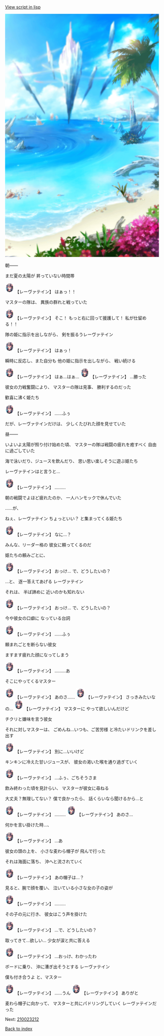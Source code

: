 [View script in lisp](../scripts/210023211.txt)

![sea_beach_day.png](../images/backgrounds/sea_beach_day.png)

朝――

まだ夏の太陽が
昇っていない時間帯

<img src="../images/units/2100231.png" alt="2100231.png" height="34"/>
【レーヴァテイン】
はぁっ！！

マスターの隊は、
異族の群れと戦っていた

<img src="../images/units/2100231.png" alt="2100231.png" height="34"/>
【レーヴァテイン】
そこ！
もっと右に回って援護して！
私が仕留める！！

隊の姫に指示を出しながら、
剣を振るうレーヴァテイン

<img src="../images/units/2100231.png" alt="2100231.png" height="34"/>
【レーヴァテイン】
はぁっ！

瞬時に反応し、また自分も
他の姫に指示を出しながら、
戦い続ける

<img src="../images/units/2100231.png" alt="2100231.png" height="34"/>
【レーヴァテイン】
はぁ…はぁ…

<img src="../images/units/2100231.png" alt="2100231.png" height="34"/>
【レーヴァテイン】
…勝った

彼女の力戦奮闘により、
マスターの隊は見事、
勝利するのだった

歓喜に沸く姫たち

<img src="../images/units/2100231.png" alt="2100231.png" height="34"/>
【レーヴァテイン】
……ふぅ

だが、レーヴァテインだけは、
少しくたびれた顔を見せていた

昼――

いよいよ太陽が照り付け始めた頃、
マスターの隊は戦闘の疲れを癒すべく
自由に過ごしていた

海で泳いだり、ジュースを飲んだり、
思い思い楽しそうに遊ぶ姫たち

レーヴァテインはと言うと…

<img src="../images/units/2100231.png" alt="2100231.png" height="34"/>
【レーヴァテイン】
………

朝の戦闘でよほど疲れたのか、
一人ハンモックで休んでいた

……が、

ねぇ、レーヴァテイン
ちょっといい？
と集まってくる姫たち

<img src="../images/units/2100231.png" alt="2100231.png" height="34"/>
【レーヴァテイン】
なに…？

みんな、リーダー格の
彼女に頼ってくるのだ

姫たちの頼みごとに、

<img src="../images/units/2100231.png" alt="2100231.png" height="34"/>
【レーヴァテイン】
おっけ…
で、どうしたいの？

…と、
逐一答えてあげる
レーヴァテイン

それは、
半ば諦めに
近いのかも知れない

<img src="../images/units/2100231.png" alt="2100231.png" height="34"/>
【レーヴァテイン】
おっけ…
で、どうしたいの？

今や彼女の口癖に
なっている台詞

<img src="../images/units/2100231.png" alt="2100231.png" height="34"/>
【レーヴァテイン】
……ふぅ

頼まれごとを断らない彼女

ますます疲れた顔になってしまう

<img src="../images/units/2100231.png" alt="2100231.png" height="34"/>
【レーヴァテイン】
………あ

そこにやってくるマスター

<img src="../images/units/2100231.png" alt="2100231.png" height="34"/>
【レーヴァテイン】
あのさ……

<img src="../images/units/2100231.png" alt="2100231.png" height="34"/>
【レーヴァテイン】
さっきみたいなの…

<img src="../images/units/2100231.png" alt="2100231.png" height="34"/>
【レーヴァテイン】
マスターに
やって欲しいんだけど

チクリと嫌味を言う彼女

それに対しマスターは、
ごめんね…いつも、ご苦労様
と冷たいドリンクを差し出す

<img src="../images/units/2100231.png" alt="2100231.png" height="34"/>
【レーヴァテイン】
別に…いいけど

キンキンに冷えた甘いジュースが、
彼女の渇いた喉を通り過ぎていく

<img src="../images/units/2100231.png" alt="2100231.png" height="34"/>
【レーヴァテイン】
…ふぅ、ごちそうさま

飲み終わった頃を見計らい、
マスターが彼女に尋ねる

大丈夫？無理してない？
僕で良かったら、
話くらいなら聞けるから…と

<img src="../images/units/2100231.png" alt="2100231.png" height="34"/>
【レーヴァテイン】
………

<img src="../images/units/2100231.png" alt="2100231.png" height="34"/>
【レーヴァテイン】
あのさ…

何かを言い掛けた時…、

<img src="../images/units/2100231.png" alt="2100231.png" height="34"/>
【レーヴァテイン】
…あ

彼女の頭の上を、
小さな麦わら帽子が
飛んで行った

それは海面に落ち、
沖へと流されていく

<img src="../images/units/2100231.png" alt="2100231.png" height="34"/>
【レーヴァテイン】
あの帽子は…？

見ると、腕で顔を覆い、
泣いている小さな女の子の姿が

<img src="../images/units/2100231.png" alt="2100231.png" height="34"/>
【レーヴァテイン】
………

その子の元に行き、
彼女はこう声を掛けた

<img src="../images/units/2100231.png" alt="2100231.png" height="34"/>
【レーヴァテイン】
…で、どうしたいの？

取ってきて…欲しい…
少女が涙と共に答える

<img src="../images/units/2100231.png" alt="2100231.png" height="34"/>
【レーヴァテイン】
…おっけ、わかったわ

ボードに乗り、
沖に漕ぎ出そうとする
レーヴァテイン

僕も付き合うよ
と、マスター

<img src="../images/units/2100231.png" alt="2100231.png" height="34"/>
【レーヴァテイン】
……うん

<img src="../images/units/2100231.png" alt="2100231.png" height="34"/>
【レーヴァテイン】
ありがと

麦わら帽子に向かって、
マスターと共にパドリングしていく
レーヴァテインだった

Next: [210023212](210023212.md)

[Back to index](index.md)
